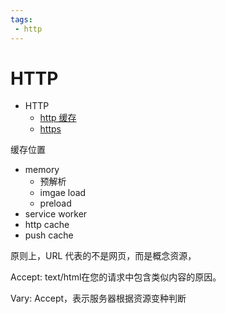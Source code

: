 ```yaml
---
tags:
 - http
---
```

# HTTP

- HTTP
  - [http 缓存](./http%20缓存.md)
  - [https](./https.md)


缓存位置
- memory
  - 预解析
  - imgae load
  - preload
- service worker
- http cache
- push cache


原则上，URL 代表的不是网页，而是概念资源，

Accept: text/html在您的请求中包含类似内容的原因。

Vary: Accept，表示服务器根据资源变种判断